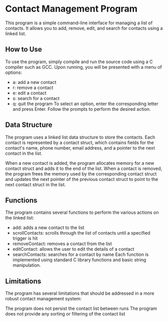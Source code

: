 
# Contact Management Program
This program is a simple command-line interface for managing a list of contacts. It allows you to add, remove, edit, and search for contacts using a linked list.

## How to Use
To use the program, simply compile and run the source code using a C compiler such as GCC. Upon running, you will be presented with a menu of options:

- a: add a new contact
- r: remove a contact
- e: edit a contact
- s: search for a contact
- q: quit the program
To select an option, enter the corresponding letter and press Enter. Follow the prompts to perform the desired action.

## Data Structure
The program uses a linked list data structure to store the contacts. Each contact is represented by a contact struct, which contains fields for the contact's name, phone number, email address, and a pointer to the next contact in the list.

When a new contact is added, the program allocates memory for a new contact struct and adds it to the end of the list. When a contact is removed, the program frees the memory used by the corresponding contact struct and updates the next pointer of the previous contact struct to point to the next contact struct in the list.

## Functions
The program contains several functions to perform the various actions on the linked list:

- add: adds a new contact to the list
- scrollContacts: scrolls through the list of contacts until a specified trigger is hit
- removeContact: removes a contact from the list
- editContact: allows the user to edit the details of a contact
- searchContacts: searches for a contact by name
Each function is implemented using standard C library functions and basic string manipulation.

## Limitations
The program has several limitations that should be addressed in a more robust contact management system:

The program does not persist the contact list between runs
The program does not provide any sorting or filtering of the contact list
